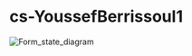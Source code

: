 # cs-YoussefBerrissoul1

![Form_state_diagram](https://github.com/user-attachments/assets/88ca6e61-c918-4e00-a1e3-1d85f5791759)
